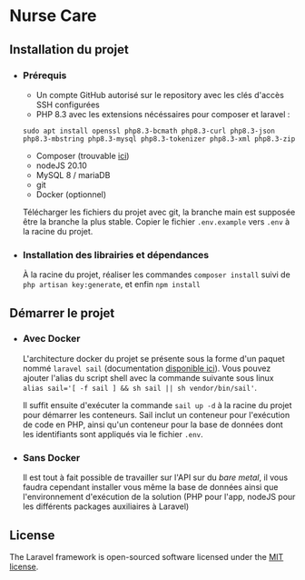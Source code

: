 # Nurse Care

## Installation du projet

-   ### Prérequis


    -   Un compte GitHub autorisé sur le repository avec les clés d'accès SSH configurées
    -   PHP 8.3 avec les extensions nécéssaires pour composer et laravel :

    ```
    sudo apt install openssl php8.3-bcmath php8.3-curl php8.3-json php8.3-mbstring php8.3-mysql php8.3-tokenizer php8.3-xml php8.3-zip
    ```

    -   Composer (trouvable [ici](https://getcomposer.org/download/))
    -   nodeJS 20.10
    -   MySQL 8 / mariaDB
    -   git
    -   Docker (optionnel)

    Télécharger les fichiers du projet avec git, la branche main est supposée être la branche la plus stable. Copier le fichier `.env.example` vers `.env` à la racine du projet.

-   ### Installation des librairies et dépendances

    À la racine du projet, réaliser les commandes `composer install` suivi de `php artisan key:generate`, et enfin `npm install`

## Démarrer le projet

-   ### Avec Docker

    L'architecture docker du projet se présente sous la forme d'un paquet nommé `laravel sail` (documentation [disponible ici](https://laravel.com/docs/10.x/sail)).
    Vous pouvez ajouter l'alias du script shell avec la commande suivante sous linux `alias sail='[ -f sail ] && sh sail || sh vendor/bin/sail'`.

    Il suffit ensuite d'exécuter la commande `sail up -d` à la racine du projet pour démarrer les conteneurs. Sail inclut un conteneur pour l'exécution de code en PHP, ainsi qu'un conteneur pour la base de données dont les identifiants sont appliqués via le fichier `.env`.

-   ### Sans Docker

    Il est tout à fait possible de travailler sur l'API sur du *bare metal*, il vous faudra cependant installer vous même la base de données ainsi que l'environnement d'exécution de la solution (PHP pour l'app, nodeJS pour les différents packages auxiliaires à Laravel)

## License

The Laravel framework is open-sourced software licensed under the [MIT license](https://opensource.org/licenses/MIT).
